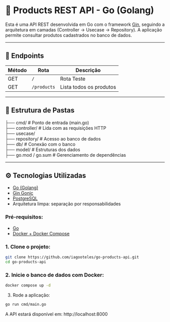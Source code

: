 # 🛒 Products REST API - Go (Golang)

Esta é uma API REST desenvolvida em Go com o framework [Gin](https://github.com/gin-gonic/gin), seguindo a arquitetura em camadas (Controller → Usecase → Repository). A aplicação permite consultar produtos cadastrados no banco de dados.

---

## 🚀 Endpoints

| Método | Rota         | Descrição               |
|--------|--------------|-------------------------|
| GET    | `/`          | Rota Teste              |
| GET    | `/products`  | Lista todos os produtos |

---

## 🧱 Estrutura de Pastas

├── cmd/ # Ponto de entrada (main.go)  
├── controller/ # Lida com as requisições HTTP  
├── usecase/   
├── repository/ # Acesso ao banco de dados  
├── db/ # Conexão com o banco  
├── model/ # Estruturas dos dados    
├── go.mod / go.sum # Gerenciamento de dependências  

---

## ⚙️ Tecnologias Utilizadas
- [Go (Golang)](https://go.dev/)
- [Gin Gonic](https://github.com/gin-gonic/gin)
- [PostgreSQL](https://www.postgresql.org/)
- Arquitetura limpa: separação por responsabilidades


### Pré-requisitos:

- [Go](https://go.dev/doc/install)
- [Docker + Docker Compose](https://docs.docker.com/get-docker/)


### 1. Clone o projeto:
```bash
git clone https://github.com/iagooteles/go-products-api.git
cd go-products-api
```

### 2. Inicie o banco de dados com Docker:
```bash
docker compose up -d
```

3. Rode a aplicação:

```bash
go run cmd/main.go
```

A API estará disponível em: http://localhost:8000